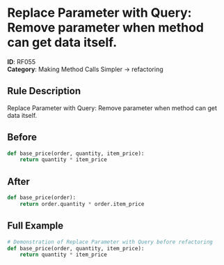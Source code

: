 # Replace Parameter with Query: Remove parameter when method can get data itself.

**ID**: RF055  
**Category**: Making Method Calls Simpler → refactoring

## Rule Description
Replace Parameter with Query: Remove parameter when method can get data itself.

## Before
```python
def base_price(order, quantity, item_price):
    return quantity * item_price
```

## After  
```python
def base_price(order):
    return order.quantity * order.item_price
```

## Full Example
```python
# Demonstration of Replace Parameter with Query before refactoring
def base_price(order, quantity, item_price):
    return quantity * item_price
```
